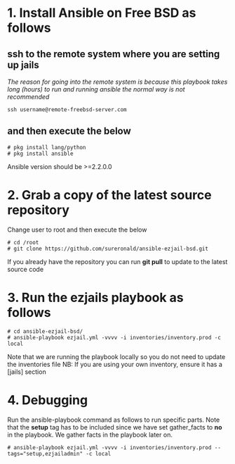 # 1. Install Ansible on Free BSD as follows
## ssh to the remote system where you are setting up jails
*The reason for going into the remote system is because this playbook takes long (hours) to run and running ansible the normal way is not recommended*
```
ssh username@remote-freebsd-server.com
```
## and then execute the below
```
# pkg install lang/python
# pkg install ansible
```
Ansible version should be >=2.2.0.0

# 2. Grab a copy of the latest source repository

Change user to root and then execute the below
```
# cd /root
# git clone https://github.com/sureronald/ansible-ezjail-bsd.git
```
If you already have the repository you can run **git pull** to update to the latest source code

# 3. Run the ezjails playbook as follows

```
# cd ansible-ezjail-bsd/
# ansible-playbook ezjail.yml -vvvv -i inventories/inventory.prod -c local
```
Note that we are running the playbook locally so you do not need to update the inventories file
NB: If you are using your own inventory, ensure it has a [jails] section

# 4. Debugging
Run the ansible-playbook command as follows to run specific parts. Note that the **setup** tag has to be included since we have set gather_facts to **no** in the playbook. We gather facts in the playbook later on.

```
# ansible-playbook ezjail.yml -vvvv -i inventories/inventory.prod --tags="setup,ezjailadmin" -c local
```

